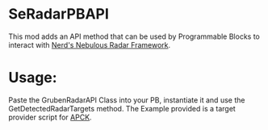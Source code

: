 # SeRadarPBAPI
This mod adds an API method that can be used by Programmable Blocks to interact with [Nerd's Nebulous Radar Framework](https://steamcommunity.com/workshop/filedetails/?id=3290983434).

# Usage:
Paste the GrubenRadarAPI Class into your PB, instantiate it and use the GetDetectedRadarTargets method.
The Example provided is a target provider script for [APCK](https://steamcommunity.com/sharedfiles/filedetails/?id=3158053231).
